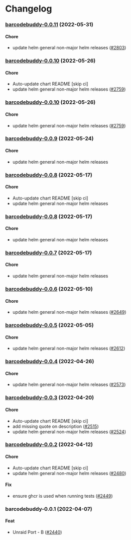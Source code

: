 # Changelog<br>


<a name="barcodebuddy-0.0.11"></a>
### [barcodebuddy-0.0.11](https://github.com/truecharts/apps/compare/barcodebuddy-0.0.10...barcodebuddy-0.0.11) (2022-05-31)

#### Chore

* update helm general non-major helm releases ([#2803](https://github.com/truecharts/apps/issues/2803))



<a name="barcodebuddy-0.0.10"></a>
### [barcodebuddy-0.0.10](https://github.com/truecharts/apps/compare/barcodebuddy-0.0.9...barcodebuddy-0.0.10) (2022-05-26)

#### Chore

* Auto-update chart README [skip ci]
* update helm general non-major helm releases ([#2759](https://github.com/truecharts/apps/issues/2759))



<a name="barcodebuddy-0.0.10"></a>
### [barcodebuddy-0.0.10](https://github.com/truecharts/apps/compare/barcodebuddy-0.0.9...barcodebuddy-0.0.10) (2022-05-26)

#### Chore

* update helm general non-major helm releases ([#2759](https://github.com/truecharts/apps/issues/2759))



<a name="barcodebuddy-0.0.9"></a>
### [barcodebuddy-0.0.9](https://github.com/truecharts/apps/compare/barcodebuddy-0.0.8...barcodebuddy-0.0.9) (2022-05-24)

#### Chore

* update helm general non-major helm releases



<a name="barcodebuddy-0.0.8"></a>
### [barcodebuddy-0.0.8](https://github.com/truecharts/apps/compare/barcodebuddy-0.0.7...barcodebuddy-0.0.8) (2022-05-17)

#### Chore

* Auto-update chart README [skip ci]
* update helm general non-major helm releases



<a name="barcodebuddy-0.0.8"></a>
### [barcodebuddy-0.0.8](https://github.com/truecharts/apps/compare/barcodebuddy-0.0.7...barcodebuddy-0.0.8) (2022-05-17)

#### Chore

* update helm general non-major helm releases



<a name="barcodebuddy-0.0.7"></a>
### [barcodebuddy-0.0.7](https://github.com/truecharts/apps/compare/barcodebuddy-0.0.6...barcodebuddy-0.0.7) (2022-05-17)

#### Chore

* update helm general non-major helm releases



<a name="barcodebuddy-0.0.6"></a>
### [barcodebuddy-0.0.6](https://github.com/truecharts/apps/compare/barcodebuddy-0.0.5...barcodebuddy-0.0.6) (2022-05-10)

#### Chore

* update helm general non-major helm releases ([#2649](https://github.com/truecharts/apps/issues/2649))



<a name="barcodebuddy-0.0.5"></a>
### [barcodebuddy-0.0.5](https://github.com/truecharts/apps/compare/barcodebuddy-0.0.4...barcodebuddy-0.0.5) (2022-05-05)

#### Chore

* update helm general non-major helm releases ([#2612](https://github.com/truecharts/apps/issues/2612))



<a name="barcodebuddy-0.0.4"></a>
### [barcodebuddy-0.0.4](https://github.com/truecharts/apps/compare/barcodebuddy-0.0.3...barcodebuddy-0.0.4) (2022-04-26)

#### Chore

* update helm general non-major helm releases ([#2573](https://github.com/truecharts/apps/issues/2573))



<a name="barcodebuddy-0.0.3"></a>
### [barcodebuddy-0.0.3](https://github.com/truecharts/apps/compare/barcodebuddy-0.0.2...barcodebuddy-0.0.3) (2022-04-20)

#### Chore

* Auto-update chart README [skip ci]
* add missing quote on description ([#2515](https://github.com/truecharts/apps/issues/2515))
* update helm general non-major helm releases ([#2524](https://github.com/truecharts/apps/issues/2524))



<a name="barcodebuddy-0.0.2"></a>
### [barcodebuddy-0.0.2](https://github.com/truecharts/apps/compare/barcodebuddy-0.0.1...barcodebuddy-0.0.2) (2022-04-12)

#### Chore

* Auto-update chart README [skip ci]
* update helm general non-major helm releases ([#2480](https://github.com/truecharts/apps/issues/2480))

#### Fix

* ensure ghcr is used when running tests ([#2449](https://github.com/truecharts/apps/issues/2449))



<a name="barcodebuddy-0.0.1"></a>
### barcodebuddy-0.0.1 (2022-04-07)

#### Feat

* Unraid Port - B ([#2440](https://github.com/truecharts/apps/issues/2440))
